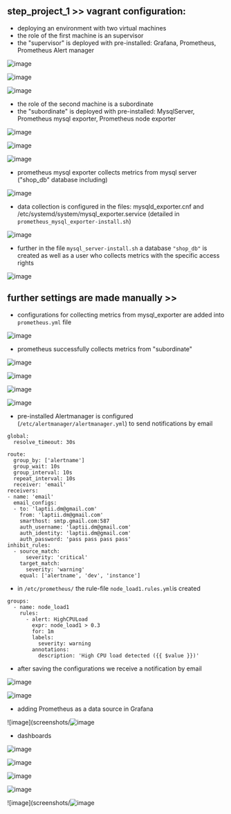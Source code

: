## step_project_1 >> vagrant configuration:
* deploying an environment with two virtual machines
* the role of the first machine is an supervisor
* the "supervisor" is deployed with pre-installed: Grafana, Prometheus, Prometheus Alert manager

![image](screenshots/grafana_status.png)

![image](screenshots/prometheus.png)

![image](screenshots/alertmanager.png)

* the role of the second machine is a subordinate
* the "subordinate" is deployed with pre-installed: MysqlServer, Prometheus mysql exporter, Prometheus node exporter

![image](screenshots/mysql.png)

![image](screenshots/mysql_exporter.png)

![image](screenshots/node_exporter.png)

* prometheus mysql exporter collects metrics from mysql server ("shop_db" database including)

![image](screenshots/mysql_metrics_db.png)

* data collection is configured in the files: mysqld_exporter.cnf and /etc/systemd/system/mysql_exporter.service (detailed in `prometheus_mysql_exporter-install.sh`)

![image](screenshots/mysql_exporter.cnf.png)

* further in the file `mysql_server-install.sh` a database `"shop_db"` is created as well as a user who collects metrics with the specific access rights

![image](screenshots/shop_db_end_user.png)

## further settings are made manually >>

* configurations for collecting metrics from mysql_exporter are added into `prometheus.yml` file

![image](screenshots/job_prometheus_yml.png)

* prometheus successfully collects metrics from "subordinate"

![image](screenshots/mysql_shop_db_metric_example.png)

![image](screenshots/node_exp_metrics_example.png)

![image](screenshots/node_metrics.png)

![image](screenshots/mysql_metrics.png)

* pre-installed Alertmanager is configured (`/etc/alertmanager/alertmanager.yml`) to send notifications by email 

```
global:
  resolve_timeout: 30s

route:
  group_by: ['alertname']
  group_wait: 10s
  group_interval: 10s
  repeat_interval: 10s
  receiver: 'email'
receivers:
- name: 'email'
  email_configs:
  - to: 'laptii.dm@gmail.com'
    from: 'laptii.dm@gmail.com'
    smarthost: smtp.gmail.com:587
    auth_username: 'laptii.dm@gmail.com'
    auth_identity: 'laptii.dm@gmail.com'
    auth_password: 'pass pass pass pass'
inhibit_rules:
  - source_match:
      severity: 'critical'
    target_match:
      severity: 'warning'
    equal: ['alertname', 'dev', 'instance']
```
* in `/etc/prometheus/` the rule-file `node_load1.rules.yml`is created

```
groups:
  - name: node_load1
    rules:
      - alert: HighCPULoad
        expr: node_load1 > 0.3
        for: 1m
        labels:
          severity: warning
        annotations:
          description: 'High CPU load detected ({{ $value }})'

```
* after saving the configurations we receive a notification by email

![image](screenshots/notific_email_alertmng.png)

![image](screenshots/notific_web_alertmng.png)

* adding Prometheus as a data source in Grafana     

![image](screenshots/![image](screenshots/adding_data_source_grafana.png) 

* dashboards

![image](screenshots/general_dashb_subordinate_cpu_and_mysql.png)

![image](screenshots/node_load1.png)

![image](screenshots/node_load1_time_series.png)

![image](screenshots/node_cpu_seconds_total.png)

![image](screenshots/![image](screenshots/table_ratio.png)



















